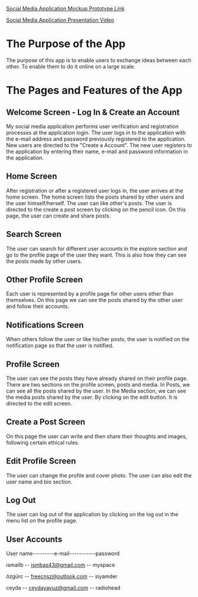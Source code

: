 [Social Media Application Mockup Prototype Link](https://www.figma.com/proto/LwaiBusGVs0kNv8rmQC9YR/Mobile-Term-Project-Intermediate-Version?type=design&node-id=12-392&scaling=scale-down&page-id=0%3A1&starting-point-node-id=12%3A392)

[Social Media Application Presentation Video](https://youtu.be/2j63Y9_nfto)

# The Purpose of the App
The purpose of this app is to enable users to exchange ideas between each other. 
To enable them to do it online on a large scale.

# The Pages and Features of the App

## Welcome Screen - Log In & Create an Account
My social media application performs user verification and registration processes at the application login. The user logs in to the application with the e-mail address and password previously registered to the application. New users are directed to the "Create a Account". The new user registers to the application by entering their name, e-mail and password information in the application. 

## Home Screen
After registration or after a registered user logs in, the user arrives at the home screen. The home screen lists the posts shared by other users and the user himself/herself. The user can like other's posts. The user is directed to the create a post screen by clicking on the pencil icon. On this page, the user can create and share posts.

## Search Screen
The user can search for different user accounts in the explore section and go to the profile page of the user they want. This is also how they can see the posts made by other users.

## Other Profile Screen
Each user is represented by a profile page for other users other than themselves. On this page we can see the posts shared by the other user and follow their accounts.

## Notifications Screen
When others follow the user or like his/her posts, the user is notified on the notification page so that the user is notified.

## Profile Screen
The user can see the posts they have already shared on their profile page. There are two sections on the profile screen, posts and media. In Posts, we can see all the posts shared by the user. In the Media section, we can see the media posts shared by the user. By clicking on the edit button. It is directed to the edit screen.

## Create a Post Screen
On this page the user can write and then share their thoughts and images, following certain ethical rules.

## Edit Profile Screen
The user can change the profile and cover photo. The user can also edit the user name and bio section.

## Log Out
The user can log out of the application by clicking on the log out in the menu list on the profile page.

## User Accounts
User name---------e-mail-----------password

ismailb -- ismbas43@gmail.com   -- myspace

özgürc  -- freecnsz@outlook.com -- siyamder

ceyda   -- ceydayavuz@gmail.com -- radiohead

